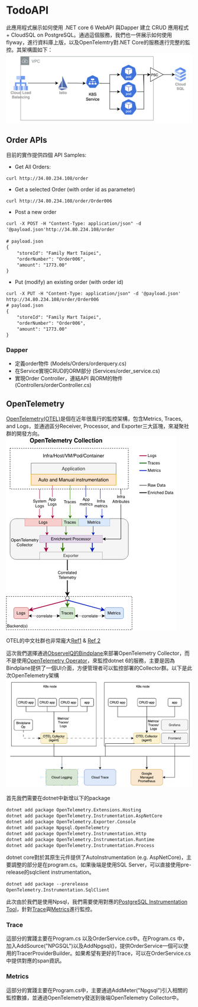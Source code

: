 # TodoAPI
此應用程式展示如何使用 .NET core 6 WebAPI 與Dapper 建立 CRUD 應用程式 + CloudSQL on PostgreSQL。通過這個服務，我們也一併展示如何使用flyway，進行資料庫上版，以及OpenTelemtry對.NET Core的服務進行完整的監控。其架構圖如下：
![架構圖](images/architecture.png)

## Order APIs
目前的實作提供四個 API Samples:
* Get All Orders:
```
curl http://34.80.234.108/order
```
* Get a selected Order (with order id as parameter)
```
curl http://34.80.234.108/order/Order006
```

* Post a new order
```
curl -X POST -H "Content-Type: application/json" -d '@payload.json'http://34.80.234.108/order

# payload.json
{
    "storeId": "Family Mart Taipei",
    "orderNumber": "Order006",
    "amount": "1773.00"
}
```
* Put (modify) an existing order (with order id)
```
curl -X PUT -H "Content-Type: application/json" -d '@payload.json' http://34.80.234.108/order/Order006
# payload.json
{
    "storeId": "Family Mart Taipei",
    "orderNumber": "Order006",
    "amount": "1773.00"
}
```
### Dapper
* 定義order物件 (Models/Orders/orderquery.cs)
* 在Service實現CRUD的ORM部分 (Services/order_service.cs)
* 實現Order Controller，連結API 與ORM的物件 (Controllers/orderController.cs)

## OpenTelemetry
[OpenTelemetry(OTEL)](https://opentelemetry.io/docs/languages/net/getting-started/)是個在近年很風行的監控架構，包含Metrics, Traces, and Logs，並通過區分Receiver, Processor, and Exporter三大區塊，來凝聚社群的開發方向。![Unified Monitoring](images/unified-collection.png)

OTEL的中文社群也非常龐大[Ref1](https://github.com/marcustung/obervability-opentelemetry/blob/main/OpenTelemetry%20%E5%8F%AF%E8%A7%80%E6%B8%AC%E6%80%A7%E7%9A%84%E6%9C%AA%E4%BE%86.pdf) & [Ref 2](https://github.com/open-telemetry/docs-cn/blob/main/OT.md)

這次我們選擇通過[ObserveIQ的Bindplane](https://github.com/observIQ/bindplane-op-helm)來部署OpenTelemetry Collector，而不是使用[OpenTelemetry Operator](https://github.com/open-telemetry/opentelemetry-operator)，來監控dotnet 6的服務，主要是因為Bindplane提供了一個UI介面，方便管理者可以監控部署的Collector群。以下是此次OpenTelemetry架構 ![TodoAPI OTEL Topology](images/todo-topology.png)

首先我們需要在dotnet中新增以下的package
```
dotnet add package OpenTelemetry.Extensions.Hosting
dotnet add package OpenTelemetry.Instrumentation.AspNetCore
dotnet add package OpenTelemetry.Exporter.Console
dotnet add package Npgsql.OpenTelemetry
dotnet add package OpenTelemetry.Instrumentation.Http
dotnet add package OpenTelemetry.Instrumentation.Runtime
dotnet add package OpenTelemetry.Instrumentation.Process
```

dotnet core對於其原生元件提供了AutoInstrumentation (e.g. AspNetCore)，主要調整的部分是在program.cs。如果後端是使用SQL Server，可以直接使用pre-release的sqlclient instrumentation。
```
dotnet add package --prerelease OpenTelemetry.Instrumentation.SqlClient
```
此次由於我們是使用Npsql，我們需要使用對應的[PostgreSQL Instrumentation Tool](https://www.npgsql.org/doc/diagnostics/overview.html)，針對[Trace](https://www.npgsql.org/doc/diagnostics/tracing.html)與[Metrics](https://www.npgsql.org/doc/diagnostics/metrics.html)進行監控。
### Trace
這部分的實踐主要在Program.cs 以及OrderService.cs中。在Program.cs 中，加入AddSource("NPGSQL")以及AddNpgsql()，提供OrderService一個可以使用的TracerProviderBuilder。如果希望有更好的Trace，可以在OrderService.cs中提供對應的span資訊。
### Metrics
這部分的實踐主要在Program.cs中，主要通過AddMeter("Npgsql")引入相關的監控數據，並通過OpenTelemetry發送到後端OpenTelemetry Collector中。